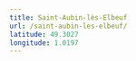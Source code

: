 ```yaml
---
title: Saint-Aubin-lès-Elbeuf
url: /saint-aubin-les-elbeuf/
latitude: 49.3027
longitude: 1.0197
---
```

